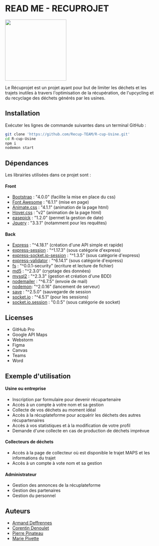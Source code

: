 # READ ME - RECUPROJET 

<img src="https://cdn.discordapp.com/attachments/978557928195915796/988729043706851338/unknown.png" width="200"/>

Le Récuprojet est un projet ayant pour but de limiter les déchets et les trajets inutiles à travers l'optimisation de la récupération, de l'upcycling et du recyclage des déchets générés par les usines.

## Installation

Exécuter les lignes de commande suivantes dans un terminal GitHub :
```bash
git clone 'https://github.com/Recup-TEAM/R-cup-Usine.git'
cd R-cup-Usine
npm i
nodemon start
```

## Dépendances

Les librairies utilisées dans ce projet sont :

#### Front
* [Bootstrap](https://getbootstrap.com/) : "4.0.0" (facilite la mise en place du css)
* [Font Awesome](https://fontawesome.com/) : "6.1.1" (mise en page)
* [Animate.css](https://animate.style/) : "4.1.1" (animation de la page html)
* [Hover.css](https://ianlunn.github.io/Hover/) : "v2" (animation de la page html)
* [easepick](https://easepick.com/) : "1.2.0" (permet la gestion de date)
* [Jquery](https://jquery.com/) : "3.3.1" (notamment pour les requêtes)

#### Back
* [Express](https://expressjs.com/fr/) : "^4.18.1" (création d'une API simple et rapide)
* [express-session](https://www.npmjs.com/package/express-session) : "^1.17.3" (sous catégorie d'express)
* [express-socket.io-session](https://www.npmjs.com/package/express-socket.io-session) : "^1.3.5" (sous catégorie d'express)
* [express-validator](https://express-validator.github.io/docs/) : "^6.14.1" (sous catégorie d'express)
* [fs](https://www.npmjs.com/package/fs) : "^0.0.1-security" (ecriture et lecture de fichier)
* [md5](https://www.md5.fr/) : "^2.3.0" (cryptage des données)
* [mysql2](https://www.npmjs.com/package/mysql2) : "^2.3.3" (gestion et création d'une BDD)
* [nodemailer](https://nodemailer.com/about/) : "^6.7.5" (envoie de mail)
* [nodemon](https://www.npmjs.com/package/nodemon): "^2.0.16" (lancement de serveur)
* [save](https://www.npmjs.com/package/save) : "^2.5.0" (sauvegarde de session
* [socket.io](https://socket.io/) : "^4.5.1" (pour les sessions)
* [socket.io.session](https://www.npmjs.com/package/socket.io.session) : "0.0.5" (sous catégorie de socket)

## Licenses
- GitHub Pro
- Google API Maps
- Webstorm
- Figma
- Canvas
- Teams
- Word

## Exemple d'utilisation

#### Usine ou entreprise
- Inscription par formulaire pour devenir récupartenaire
- Accès à un compte à votre nom et sa gestion
- Collecte de vos déchets au moment idéal
- Accès à la récuplateforme pour acquérir les déchets des autres récupartenaires
- Accès à vos statistiques et à la modification de votre profil
- Demande d'une collecte en cas de production de déchets imprévue

#### Collecteurs de déchets
- Accès à la page de collecteur où est disponible le trajet MAPS et les informations du trajet
- Accès à un compte à vote nom et sa gestion

#### Administrateur
- Gestion des annonces de la récuplateforme
- Gestion des partenaires
- Gestion du personnel

## Auteurs
- [Armand Deffrennes](https://www.linkedin.com/in/armand-deffrennes-b69137228)
- [Corentin Denoulet](https://www.linkedin.com/in/corentin-denoulet-964821226)
- [Pierre Pinateau](https://osu.ppy.sh/users/10996443)
- [Marie Pivette](https://www.linkedin.com/in/marie-pivette-7828a5198)
